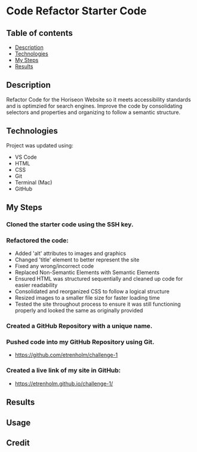 # Code Refactor Starter Code

## Table of contents
* [Description](#description)
* [Technologies](#technologies)
* [My Steps](#my-steps)
* [Results](#results)

## Description
Refactor Code for the Horiseon Website so it meets accessibility standards and is optimzied for search engines. Improve the code by consolidating selectors and properties and organizing to follow a semantic structure.
	
## Technologies
Project was updated using:
* VS Code
* HTML
* CSS
* Git
* Terminal (Mac)
* GitHub

## My Steps
### Cloned the starter code using the SSH key.

### Refactored the code:
* Added 'alt' attributes to images and graphics
* Changed 'title' element to better represent the site
* Fixed any wrong/incorrect code
* Replaced Non-Semantic Elements with Semantic Elements
* Ensured HTML was structured sequentially and cleaned up code for easier readability
* Consolidated and reorganized CSS to follow a logical structure
* Resized images to a smaller file size for faster loading time
* Tested the site throughout process to ensure it was still functioning properly and looked the same as originally provided

### Created a GitHub Repository with a unique name.

### Pushed code into my GitHub Repository using Git.

* https://github.com/etrenholm/challenge-1

### Created a live link of my site in GitHub:

* https://etrenholm.github.io/challenge-1/

## Results

## Usage

## Credit
